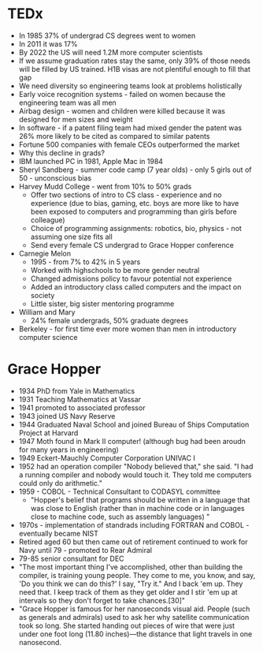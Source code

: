 # TEDx

* In 1985 37% of undergrad CS degrees went to women
* In 2011 it was 17%
* By 2022 the US will need 1.2M more computer scientists
* If we assume graduation rates stay the same, only 39% of those needs will be
  filled by US trained.  H1B visas are not plentiful enough to fill that gap
* We need diversity so engineering teams look at problems holistically
* Early voice recognition systems - failed on women because the engineering
  team was all men
* Airbag design - women and children were killed because it was designed for
  men sizes and weight
* In software - if a patent filing team had mixed gender the patent was 26%
  more likely to be cited as compared to similar patents
* Fortune 500 companies with female CEOs outperformed the market
* Why this decline in grads?
* IBM launched PC in 1981, Apple Mac in 1984
* Sheryl Sandberg - summer code camp (7 year olds) - only 5 girls out of 50  -
  unconscious bias
* Harvey Mudd College - went from 10% to 50% grads
  - Offer two sections of intro to CS class - experience and no experience
    (due to bias, gaming, etc. boys are more like to have been exposed to
computers and programming than girls before colleague)
  - Choice of programming assignments: robotics, bio, physics - not assuming
    one size fits all
  - Send every female CS undergrad to Grace Hopper conference
* Carnegie Melon
  - 1995 - from 7% to 42% in 5 years
  - Worked with highschools to be more gender neutral
  - Changed admissions policy to favour potential not experience
  - Added an introductory class called computers and the impact on society
  - Little sister, big sister mentoring programme
* William and Mary
  - 24% female undergrads, 50% graduate degrees
* Berkeley - for first time ever more women than men in introductory computer
  science

# Grace Hopper

* 1934 PhD from Yale in Mathematics
* 1931 Teaching Mathematics at Vassar
* 1941 promoted to associated professor
* 1943 joined US Navy Reserve
* 1944 Graduated Naval School and joined Bureau of Ships Computation Project
  at Harvard
* 1947 Moth found in Mark II computer! (although bug had been aroudn for many
  years in engineering)
* 1949 Eckert-Mauchly Computer Corporation UNIVAC I
* 1952 had an operation compiler "Nobody believed that," she said. "I had a
  running compiler and nobody would touch it. They told me computers could
only do arithmetic." 
* 1959 - COBOL - Technical Consultant to CODASYL committee
  - "Hopper's belief that programs should be written in a language that was
    close to English (rather than in machine code or in languages close to
machine code, such as assembly languages) " 
* 1970s - implementation of standrads including FORTRAN and COBOL - eventually
  became NIST
* Retired aged 60 but then came out of retirement continued to work for Navy until 79 - promoted to Rear Admiral
* 79-85 senior consultant for DEC
* "The most important thing I've accomplished, other than building the
  compiler, is training young people. They come to me, you know, and say, 'Do
you think we can do this?' I say, "Try it." And I back 'em up. They need that.
I keep track of them as they get older and I stir 'em up at intervals so they
don't forget to take chances.[30]" 
* "Grace Hopper is famous for her nanoseconds visual aid. People (such as
  generals and admirals) used to ask her why satellite communication took so
long. She started handing out pieces of wire that were just under one foot
long (11.80 inches)—the distance that light travels in one nanosecond.
